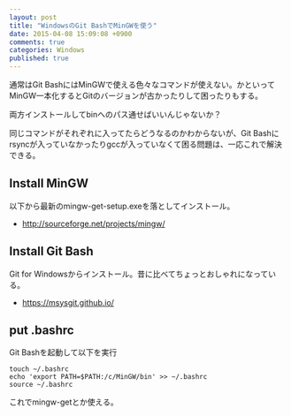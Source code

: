 ```yaml
---
layout: post
title: "WindowsのGit BashでMinGWを使う"
date: 2015-04-08 15:09:08 +0900
comments: true
categories: Windows
published: true
---
```


通常はGit BashにはMinGWで使える色々なコマンドが使えない。かといってMinGW一本化するとGitのバージョンが古かったりして困ったりもする。

両方インストールしてbinへのパス通せばいいんじゃないか？

同じコマンドがそれぞれに入ってたらどうなるのかわからないが、Git Bashにrsyncが入っていなかったりgccが入っていなくて困る問題は、一応これで解決できる。

## Install MinGW

以下から最新のmingw-get-setup.exeを落としてインストール。

- <http://sourceforge.net/projects/mingw/>

## Install Git Bash

Git for Windowsからインストール。昔に比べてちょっとおしゃれになっている。

- <https://msysgit.github.io/>

## put .bashrc

Git Bashを起動して以下を実行

```
touch ~/.bashrc
echo 'export PATH=$PATH:/c/MinGW/bin' >> ~/.bashrc
source ~/.bashrc
```

これでmingw-getとか使える。

